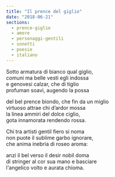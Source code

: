 ```yaml
---
title: "Il prence del giglio"
date: "2018-06-21"
sections:
  - prence-giglio
  - amore
  - personaggi-gentili
  - sonetti
  - poesie
  - italiano
---
```


Sotto armatura di bianco qual giglio,\
comuni ma belle vesti egli indossa\
e genovesi calzar, che di tiglio\
profuman soavi, augendo la possa

del bel prence biondo, che fin da un miglio\
virtuoso attrae chi d’ardor mossa\
la linea ammiri del dolce ciglio,\
gota innamorata rendendo rossa.

Chi tra artisti gentil fiero si noma\
non puote il sublime garbo ignorare,\
che anima inebria di roseo aroma:

anzi il bel verso il desir nobil doma\
di stringer al cor sua mano e basciare\
l'angelico volto e aurata chioma.

